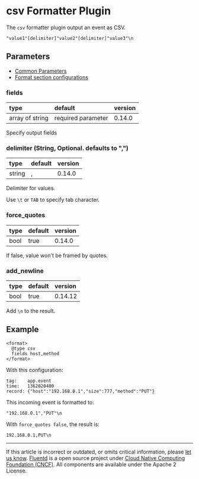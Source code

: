 # csv Formatter Plugin

The `csv` formatter plugin output an event as CSV.

```
"value1"[delimiter]"value2"[delimiter]"value3"\n
```


## Parameters

-   [Common Parameters](/configuration/plugin-common-parameters.md)
-   [Format section configurations](/configuration/format-section.md)


### fields

| type            | default            | version |
|:----------------|:-------------------|:--------|
| array of string | required parameter | 0.14.0  |

Specify output fields


### delimiter (String, Optional. defaults to ",")

| type   | default | version |
|:-------|:--------|:--------|
| string | ,       | 0.14.0  |

Delimiter for values.

Use `\t` or `TAB` to specify tab character.


### force\_quotes

| type | default | version |
|:-----|:--------|:--------|
| bool | true    | 0.14.0  |

If false, value won't be framed by quotes.


### add\_newline

| type | default | version |
|:-----|:--------|:--------|
| bool | true    | 0.14.12 |

Add `\n` to the result.


## Example

```
<format>
  @type csv
  fields host,method
</format>
```

With this configuration:

```
tag:    app.event
time:   1362020400
record: {"host":"192.168.0.1","size":777,"method":"PUT"}
```

This incoming event is formatted to:

```
"192.168.0.1","PUT"\n
```

With `force_quotes false`, the result is:

```
192.168.0.1,PUT\n
```


------------------------------------------------------------------------

If this article is incorrect or outdated, or omits critical information, please [let us know](https://github.com/fluent/fluentd-docs-gitbook/issues?state=open).
[Fluentd](http://www.fluentd.org/) is a open source project under [Cloud Native Computing Foundation (CNCF)](https://cncf.io/). All components are available under the Apache 2 License.

